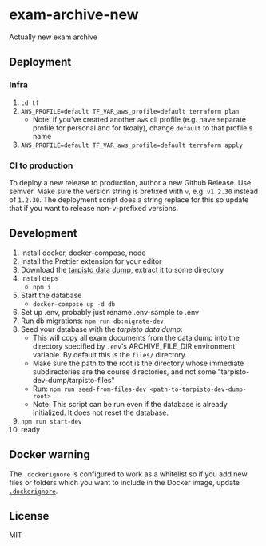 # exam-archive-new

Actually new exam archive

## Deployment

### Infra

1. ```cd tf```
2. ```AWS_PROFILE=default TF_VAR_aws_profile=default terraform plan```
   - Note: if you've created another `aws` cli profile (e.g. have separate profile for personal and for tkoaly), change `default` to that profile's name
3. ```AWS_PROFILE=default TF_VAR_aws_profile=default terraform apply```

### CI to production
To deploy a new release to production, author a new Github Release. Use semver. Make sure the version string is prefixed with `v`, e.g. `v1.2.30` instead of `1.2.30`. The deployment script does a string replace for this so update that if you want to release non-v-prefixed versions.

## Development

1. Install docker, docker-compose, node
2. Install the Prettier extension for your editor
3. Download the [tarpisto data dump](https://github.com/TKOaly/tarpisto-dev-dump), extract it to some directory
4. Install deps
   - `npm i`
5. Start the database
   - `docker-compose up -d db`
6. Set up .env, probably just rename .env-sample to .env
7. Run db migrations: `npm run db:migrate-dev`
8. Seed your database with the _tarpisto data dump_:
   - This will copy all exam documents from the data dump into the directory specified by `.env`'s ARCHIVE_FILE_DIR environment variable. By default this is the `files/` directory.
   - Make sure the path to the root is the directory whose immediate subdirectories are the course directories, and not some "tarpisto-dev-dump/tarpisto-files"
   - Run: `npm run seed-from-files-dev <path-to-tarpisto-dev-dump-root>`
   - Note: This script can be run even if the database is already initialized. It does not reset the database.
9. `npm run start-dev`
10. ready

## Docker warning
The `.dockerignore` is configured to work as a whitelist so if you add new files or folders which you want to include in the Docker image, update [`.dockerignore`](https://github.com/TKOaly/exam-archive-new/blob/master/.dockerignore).

## License

MIT
